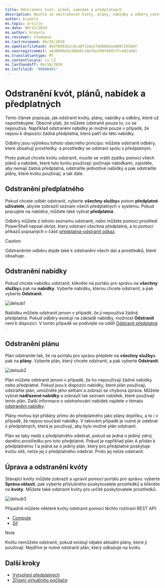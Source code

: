 ```yaml
---
title: Odstranění kvót, plánů, nabídek a předplatných
description: Naučte se odstraňovat kvóty, plány, nabídky a odběry centra Azure Stack.
author: bryanla
ms.topic: article
ms.date: 08/13/2019
ms.author: bryanla
ms.reviewer: efemmano
ms.lastreviewed: 04/25/2019
ms.openlocfilehash: 0e5f8963b2cdca8f116e1fdd889e1e8087265b0f
ms.sourcegitcommit: a630894e5a38666c24e7be350f4691ffce81ab81
ms.translationtype: MT
ms.contentlocale: cs-CZ
ms.lasthandoff: 04/16/2020
ms.locfileid: "80806891"
---
```

# <a name="delete-quotas-plans-offers-and-subscriptions"></a>Odstranění kvót, plánů, nabídek a předplatných

Tento článek popisuje, jak odstranit kvóty, plány, nabídky a odběry, které už nepotřebujete. Obecně platí, že můžete odstranit pouze to, co se nepoužívá. Například odstranění nabídky je možné pouze v případě, že nejsou k dispozici žádná předplatná, která patří do této nabídky.

Odběry jsou výjimkou tohoto obecného principu: můžete odstranit odběry, které obsahují prostředky. a prostředky se odstraní spolu s předplatným.

Proto pokud chcete kvótu odstranit, musíte se vrátit zpátky pomocí všech plánů a nabídek, které tuto kvótu používají: počínaje nabídkami, zajistěte, aby nemají žádná předplatná, odstraňte jednotlivé nabídky a pak odstraňte plány, které kvótu používají, a tak dále.

## <a name="delete-a-subscription"></a>Odstranění předplatného

Pokud chcete odběr odstranit, vyberte **všechny služby**a potom **předplatné uživatele**, abyste zobrazili seznam všech předplatných v systému. Pokud pracujete na nabídce, můžete také vybrat **předplatná** .

Odběry můžete z tohoto seznamu odstranit, nebo můžete pomocí prostředí PowerShell napsat skript, který odstraní všechna předplatná, a to pomocí příkazů popsaných v části [předplatná-odstranit odkaz](/rest/api/azurestack/subscriptions/delete).

> [!CAUTION]
> Odstraněním odběru dojde také k odstranění všech dat a prostředků, které obsahuje.

## <a name="delete-an-offer"></a>Odstranění nabídky

Pokud chcete nabídku odstranit, klikněte na portálu pro správu na **všechny služby**a pak na **nabídky**. Vyberte nabídku, kterou chcete odstranit, a pak vyberte **Odstranit**.

![delsub1](media/azure-stack-delete-offer/delsub1.png)

Nabídku můžete odstranit jenom v případě, že ji nepoužívá žádná předplatná. Pokud odběry existují na základě nabídky, možnost **Odstranit** není k dispozici. V tomto případě se podívejte na oddíl [Odstranit předplatné](#delete-a-subscription) .

## <a name="delete-a-plan"></a>Odstranění plánu

Plán odstraníte tak, že na portálu pro správu přejdete na **všechny služby**a pak na **plány**. Vyberte plán, který chcete odstranit, a pak vyberte **Odstranit**.

![delsub2](media/azure-stack-delete-offer/delsub2.png)

Plán můžete odstranit jenom v případě, že ho nepoužívají žádné nabídky nebo předplatné. Pokud jsou k dispozici nabídky, které plán používají, odstraňte plán, umožněte jeho selhání a zobrazí se chybová zpráva. Můžete vybrat **nadřazené nabídky** a zobrazit tak seznam nabídek, které používají tento plán. Další informace o odstraňování nabídek najdete v tématu [odstranění nabídky](#delete-an-offer).

Plány mohou být přidány přímo do předplatného jako plány doplňku, a to i v případě, že nejsou součástí nabídky. V takovém případě je nutné je odebrat z předplatných, která je používají, aby bylo možné plán odstranit.

Plán se taky nedá z předplatného odebrat, pokud se jedná o jediný zdroj daného prostředku pro toto předplatné. Pokud je například plán A přidán k předplatnému 1 a jedná se o jediný plán, který pro předplatné poskytuje kvótu sítě, nelze jej z předplatného odebrat. Proto jej nelze odstranit.

## <a name="edit-and-delete-a-quota"></a>Úprava a odstranění kvóty

Stávající kvóty můžete zobrazit a upravit pomocí portálu pro správu: vyberte **Správa oblastí**, pak vyberte příslušného poskytovatele prostředků a klikněte na **kvóty**. Můžete také odstranit kvóty pro určité poskytovatele prostředků.

![delsub3](media/azure-stack-delete-offer/delsub3.png)

Případně můžete některé kvóty odstranit pomocí těchto rozhraní REST API:

- [Compute](/rest/api/azurestack/quotas%20(compute)/delete)
- [Síť](/rest/api/azurestack/quotas%20(network)/delete)

> [!NOTE]
> Kvótu nemůžete odstranit, pokud existují nějaké aktuální plány, které ji používají. Nejdříve je nutné odstranit plán, který odkazuje na kvótu.

## <a name="next-steps"></a>Další kroky

- [Vytvoření předplatných](azure-stack-subscribe-plan-provision-vm.md)
- [Zřízení virtuálního počítače](../user/azure-stack-create-vm-template.md)